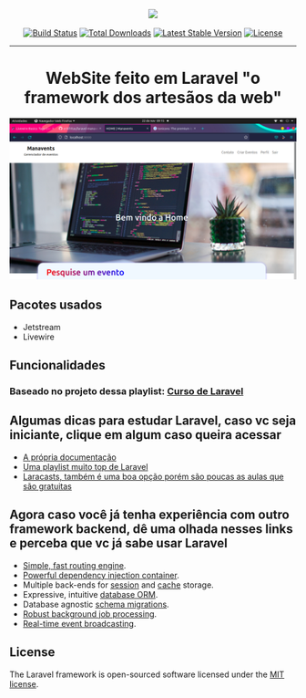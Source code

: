 <p align="center"><a href="https://laravel.com" target="_blank"><img src="https://raw.githubusercontent.com/laravel/art/master/logo-lockup/5%20SVG/2%20CMYK/1%20Full%20Color/laravel-logolockup-cmyk-red.svg" width="400"></a></p>

<p align="center">
<a href="https://travis-ci.org/laravel/framework"><img src="https://travis-ci.org/laravel/framework.svg" alt="Build Status"></a>
<a href="https://packagist.org/packages/laravel/framework"><img src="https://img.shields.io/packagist/dt/laravel/framework" alt="Total Downloads"></a>
<a href="https://packagist.org/packages/laravel/framework"><img src="https://img.shields.io/packagist/v/laravel/framework" alt="Latest Stable Version"></a>
<a href="https://packagist.org/packages/laravel/framework"><img src="https://img.shields.io/packagist/l/laravel/framework" alt="License"></a>
</p>

<hr>

<h1 align="center">WebSite feito em Laravel "o framework dos artesãos da web"</h1>

<img src="./print-09_16-2021-11-22.png" alt="print"/>

## Pacotes usados
- Jetstream
- Livewire

## Funcionalidades

### Baseado no projeto dessa playlist: [Curso de Laravel](https://youtube.com/playlist?list=PLnDvRpP8BnewYKI1n2chQrrR4EYiJKbUG)

## Algumas dicas para estudar Laravel, caso vc seja iniciante, clique em algum caso queira acessar
- [A própria documentação](https://laravel.com/docs)
- [Uma playlist muito top de Laravel](https://youtube.com/playlist?list=PLnDvRpP8BnewYKI1n2chQrrR4EYiJKbUG)
- [Laracasts, também é uma boa opção porém são poucas as aulas que são gratuitas](https://laracasts.com/series/laravel-8-from-scratch)

## Agora caso você já tenha experiência com outro framework backend, dê uma olhada nesses links e perceba que vc já sabe usar Laravel
- [Simple, fast routing engine](https://laravel.com/docs/routing).
- [Powerful dependency injection container](https://laravel.com/docs/container).
- Multiple back-ends for [session](https://laravel.com/docs/session) and [cache](https://laravel.com/docs/cache) storage.
- Expressive, intuitive [database ORM](https://laravel.com/docs/eloquent).
- Database agnostic [schema migrations](https://laravel.com/docs/migrations).
- [Robust background job processing](https://laravel.com/docs/queues).
- [Real-time event broadcasting](https://laravel.com/docs/broadcasting).

## License

The Laravel framework is open-sourced software licensed under the [MIT license](https://opensource.org/licenses/MIT).
